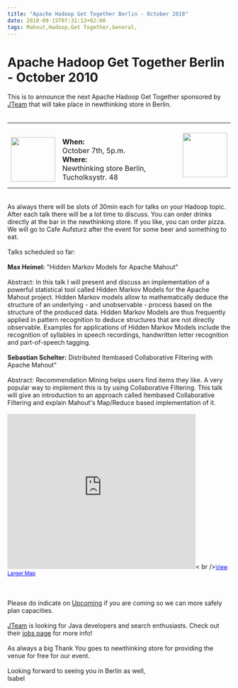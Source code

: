 ```yaml
---
title: "Apache Hadoop Get Together Berlin - October 2010"
date: 2010-09-15T07:31:13+02:00
tags: Mahout,Hadoop,Get Together,General,
---
```


# Apache Hadoop Get Together Berlin - October 2010


This is to announce the next Apache Hadoop Get Together sponsored by <a href="http://www.jteam.nl">JTeam</a> that will 
take place in newthinking store in Berlin.<br><br><table><tr><td><br><img 
src="http://a323.yahoofs.com/upcoming/2886/sr_4c989dd0799183.jpg?upA.qkMBudu3wNcO" 
height="100"/><br></td><td><br><b>When:</b> <br>October 7th, 5p.m.<br><b>Where: </b><br>Newthinking store Berlin, 
Tucholksystr. 48<br></td><td><br><img 
src="http://a323.yahoofs.com/upcoming/2886/sr_53094152e833e2.jpg?upA.qkMBbQleLK2b" 
height="100"/><br><br></td></tr></table><br>As always there will be slots of 30min each for talks on your Hadoop topic. 
After each talk there will be a lot time to discuss. You can order drinks directly at the bar in the newthinking store. 
If you like, you can order pizza. We will go to Cafe Aufsturz after the event for some beer and something to 
eat.<br><br>Talks scheduled so far:<br><br><b>Max Heimel:</b> "Hidden Markov Models for Apache Mahout"<br><br>Abstract: 
In this talk I will present and discuss an implementation of a powerful statistical tool called Hidden Markov Models 
for the Apache Mahout project. Hidden Markov models allow to mathematically deduce the structure of an underlying - and 
unobservable - process based on the structure of the produced data. Hidden Markov Models are thus frequently applied in 
pattern recognition to deduce structures that are not directly observable. Examples for applications of Hidden Markov 
Models include the recognition of syllables in speech recordings, handwritten letter recognition and part-of-speech 
tagging.<br><br><b>Sebastian Schelter:</b> Distributed Itembased Collaborative Filtering with Apache 
Mahout"<br><br>Abstract: Recommendation Mining helps users find items they like. A very popular way to implement this 
is by using Collaborative Filtering. This talk will give an introduction to an approach called Itembased Collaborative 
Filtering and explain Mahout's Map/Reduce based implementation of it.<br><br><iframe width="425" height="350" 
frameborder="0" scrolling="no" marginheight="0" marginwidth="0" 
src="http://maps.google.com/maps?f=q&amp;source=s_q&amp;hl=en&amp;geocode=&amp;q=newthinking+store+Tucholskystr.+48+berl
in&amp;sll=37.0625,-95.677068&amp;sspn=55.543096,114.169922&amp;ie=UTF8&amp;hq=newthinking+store&amp;hnear=Tucholskystra
%C3%9Fe+48,+Berlin+10117+Berlin,+Germany&amp;ll=52.52781,13.39289&amp;spn=0.006295,0.006295&amp;output=embed"></iframe><
br /><small><a 
href="http://maps.google.com/maps?f=q&amp;source=embed&amp;hl=en&amp;geocode=&amp;q=newthinking+store+Tucholskystr.+48+b
erlin&amp;sll=37.0625,-95.677068&amp;sspn=55.543096,114.169922&amp;ie=UTF8&amp;hq=newthinking+store&amp;hnear=Tucholskys
tra%C3%9Fe+48,+Berlin+10117+Berlin,+Germany&amp;ll=52.52781,13.39289&amp;spn=0.006295,0.006295" 
style="color:#0000FF;text-align:left">View Larger Map</a></small><br><br><br><br>Please do indicate on <a 
href="http://upcoming.yahoo.com/event/6792156/BERLIN/Berlin/Apache-Hadoop-Get-Together/newthinking-store/">Upcoming</a> 
if you are coming so we can more safely plan capacities.<br><br><a href="http://www.jteam.nl">JTeam</a> is looking for 
Java developers and search enthusiasts. Check out their <a href="http://www.jteam.nl/Jobs/Jobs.html">jobs page</a> for 
more info!<br><br>As always a big Thank You goes to newthinking store for providing the venue for free for our 
event.<br><br>Looking forward to seeing you in Berlin as well,<br>Isabel
